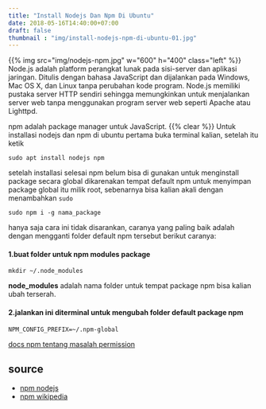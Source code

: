```yaml
---
title: "Install Nodejs Dan Npm Di Ubuntu"
date: 2018-05-16T14:40:00+07:00
draft: false
thumbnail : "img/install-nodejs-npm-di-ubuntu-01.jpg"
---
```

{{% img src="img/nodejs-npm.jpg" w="600" h="400" class="left" %}}
Node.js adalah platform perangkat lunak pada sisi-server dan aplikasi jaringan. Ditulis dengan bahasa JavaScript dan dijalankan pada Windows, Mac OS X, dan Linux tanpa perubahan kode program. Node.js memiliki pustaka server HTTP sendiri sehingga memungkinkan untuk menjalankan server web tanpa menggunakan program server web seperti Apache atau Lighttpd.

npm adalah package manager untuk JavaScript.
{{% clear %}}
Untuk installasi nodejs dan npm di ubuntu pertama buka terminal kalian, setelah itu ketik
```
sudo apt install nodejs npm
```
setelah installasi selesai npm belum bisa di gunakan untuk menginstall package secara global dikarenakan tempat default npm untuk menyimpan package global itu milik root, sebenarnya bisa kalian akali dengan menambahkan `sudo`

```
sudo npm i -g nama_package
```
hanya saja cara ini tidak disarankan, caranya yang paling baik adalah dengan mengganti folder default npm tersebut berikut caranya:

#### 1.buat folder untuk npm modules package
```
mkdir ~/.node_modules
```
**node_modules** adalah nama folder untuk tempat package npm bisa kalian ubah terserah.

#### 2.jalankan ini diterminal untuk mengubah folder default package npm
```
NPM_CONFIG_PREFIX=~/.npm-global
```
[docs npm tentang masalah permission](https://docs.npmjs.com/getting-started/fixing-npm-permissions)

## source
+ [npm nodejs](https://id.wikipedia.org/wiki/Node.js)
+ [npm wikipedia](https://en.wikipedia.org/wiki/Npm_(software))